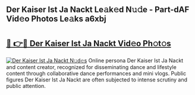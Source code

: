 ## Der Kaiser Ist Ja Nackt Le𝚊k𝚎d N𝚞𝚍e - Part-dAF Vid𝚎o Photos Le𝚊ks a6xbj

# <h2><a href="http://fb2cxq5.evod.top/?m=Der+Kaiser+Ist+Ja+Nackt">🔗 👉🔴 Der Kaiser Ist Ja Nackt Vid𝚎o Ph𝚘t𝚘s</a></h2>

[![Der Kaiser Ist Ja Nackt N𝚞d𝚎s](https://i.imgur.com/8V9OHl7.gif)](http://fb2cxq5.evod.top/?m=Der+Kaiser+Ist+Ja+Nackt)
Online persona Der Kaiser Ist Ja Nackt and content creator, recognized for disseminating dance and lifestyle content through collaborative dance performances and mini vlogs. Public figures Der Kaiser Ist Ja Nackt are often subjected to intense scrutiny and public attention. 
